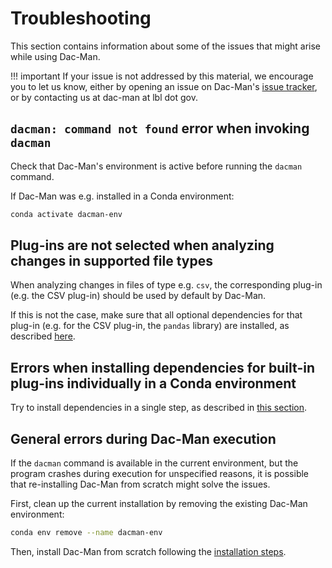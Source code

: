 # Troubleshooting

This section contains information about some of the issues that might arise while using Dac-Man.

!!! important
    If your issue is not addressed by this material, we encourage you to let us know, either by opening an issue on Dac-Man's [issue tracker](https://github.com/dghoshal-lbl/dac-man/issues), or by contacting us at dac-man at lbl dot gov.

## `dacman: command not found` error when invoking `dacman`

Check that Dac-Man's environment is active before running the `dacman` command.

If Dac-Man was e.g. installed in a Conda environment:

```sh
conda activate dacman-env
```

## Plug-ins are not selected when analyzing changes in supported file types

When analyzing changes in files of type e.g. `csv`, the corresponding plug-in (e.g. the CSV plug-in) should be used by default by Dac-Man.

If this is not the case, make sure that all optional dependencies for that plug-in (e.g. for the CSV plug-in, the `pandas` library) are installed, as described [here](../install/dependencies/).

## Errors when installing dependencies for built-in plug-ins individually in a Conda environment

Try to install dependencies in a single step, as described in [this section](../install/dependencies/#using-conda).

## General errors during Dac-Man execution

If the `dacman` command is available in the current environment,
but the program crashes during execution for unspecified reasons,
it is possible that re-installing Dac-Man from scratch might solve the issues.

First, clean up the current installation by removing the existing Dac-Man environment:

```sh
conda env remove --name dacman-env
```

Then, install Dac-Man from scratch following the [installation steps](../install/).
